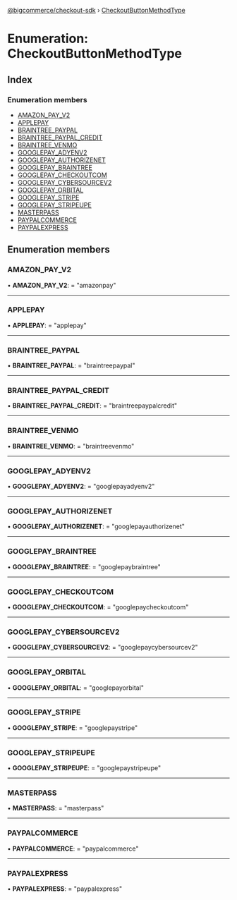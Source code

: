 [@bigcommerce/checkout-sdk](../README.md) › [CheckoutButtonMethodType](checkoutbuttonmethodtype.md)

# Enumeration: CheckoutButtonMethodType

## Index

### Enumeration members

* [AMAZON_PAY_V2](checkoutbuttonmethodtype.md#amazon_pay_v2)
* [APPLEPAY](checkoutbuttonmethodtype.md#applepay)
* [BRAINTREE_PAYPAL](checkoutbuttonmethodtype.md#braintree_paypal)
* [BRAINTREE_PAYPAL_CREDIT](checkoutbuttonmethodtype.md#braintree_paypal_credit)
* [BRAINTREE_VENMO](checkoutbuttonmethodtype.md#braintree_venmo)
* [GOOGLEPAY_ADYENV2](checkoutbuttonmethodtype.md#googlepay_adyenv2)
* [GOOGLEPAY_AUTHORIZENET](checkoutbuttonmethodtype.md#googlepay_authorizenet)
* [GOOGLEPAY_BRAINTREE](checkoutbuttonmethodtype.md#googlepay_braintree)
* [GOOGLEPAY_CHECKOUTCOM](checkoutbuttonmethodtype.md#googlepay_checkoutcom)
* [GOOGLEPAY_CYBERSOURCEV2](checkoutbuttonmethodtype.md#googlepay_cybersourcev2)
* [GOOGLEPAY_ORBITAL](checkoutbuttonmethodtype.md#googlepay_orbital)
* [GOOGLEPAY_STRIPE](checkoutbuttonmethodtype.md#googlepay_stripe)
* [GOOGLEPAY_STRIPEUPE](checkoutbuttonmethodtype.md#googlepay_stripeupe)
* [MASTERPASS](checkoutbuttonmethodtype.md#masterpass)
* [PAYPALCOMMERCE](checkoutbuttonmethodtype.md#paypalcommerce)
* [PAYPALEXPRESS](checkoutbuttonmethodtype.md#paypalexpress)

## Enumeration members

###  AMAZON_PAY_V2

• **AMAZON_PAY_V2**: = "amazonpay"

___

###  APPLEPAY

• **APPLEPAY**: = "applepay"

___

###  BRAINTREE_PAYPAL

• **BRAINTREE_PAYPAL**: = "braintreepaypal"

___

###  BRAINTREE_PAYPAL_CREDIT

• **BRAINTREE_PAYPAL_CREDIT**: = "braintreepaypalcredit"

___

###  BRAINTREE_VENMO

• **BRAINTREE_VENMO**: = "braintreevenmo"

___

###  GOOGLEPAY_ADYENV2

• **GOOGLEPAY_ADYENV2**: = "googlepayadyenv2"

___

###  GOOGLEPAY_AUTHORIZENET

• **GOOGLEPAY_AUTHORIZENET**: = "googlepayauthorizenet"

___

###  GOOGLEPAY_BRAINTREE

• **GOOGLEPAY_BRAINTREE**: = "googlepaybraintree"

___

###  GOOGLEPAY_CHECKOUTCOM

• **GOOGLEPAY_CHECKOUTCOM**: = "googlepaycheckoutcom"

___

###  GOOGLEPAY_CYBERSOURCEV2

• **GOOGLEPAY_CYBERSOURCEV2**: = "googlepaycybersourcev2"

___

###  GOOGLEPAY_ORBITAL

• **GOOGLEPAY_ORBITAL**: = "googlepayorbital"

___

###  GOOGLEPAY_STRIPE

• **GOOGLEPAY_STRIPE**: = "googlepaystripe"

___

###  GOOGLEPAY_STRIPEUPE

• **GOOGLEPAY_STRIPEUPE**: = "googlepaystripeupe"

___

###  MASTERPASS

• **MASTERPASS**: = "masterpass"

___

###  PAYPALCOMMERCE

• **PAYPALCOMMERCE**: = "paypalcommerce"

___

###  PAYPALEXPRESS

• **PAYPALEXPRESS**: = "paypalexpress"
